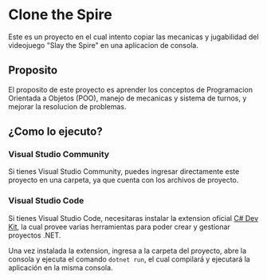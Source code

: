 # Clone the Spire

Este es un proyecto en el cual intento copiar las mecanicas y jugabilidad del videojuego "Slay the Spire" en una aplicacion de consola.

## Proposito

El proposito de este proyecto es aprender los conceptos de Programacion Orientada a Objetos (POO), manejo de mecanicas y sistema de turnos, y mejorar la resolucion de problemas.

## ¿Como lo ejecuto?

### Visual Studio Community

Si tienes Visual Studio Community, puedes ingresar directamente este proyecto en una carpeta, ya que cuenta con los archivos de proyecto.

### Visual Studio Code

Si tienes Visual Studio Code, necesitaras instalar la extension oficial [C# Dev Kit](https://marketplace.visualstudio.com/items?itemName=ms-dotnettools.csdevkit), la cual provee varias herramientas para poder crear y gestionar proyectos .NET.

Una vez instalada la extension, ingresa a la carpeta del proyecto, abre la consola y ejecuta el comando `dotnet run`, el cual compilará y ejecutará la aplicación en la misma consola. 